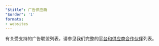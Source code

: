 ```yaml
---
"$title": 广告供应商
"$order": '1'
formats:
- websites
---
```


有关受支持的广告联盟列表，请参见我们完整的[平台和供应商合作伙伴](../../../../support/faq/platform-and-vendor-partners.md)列表。
